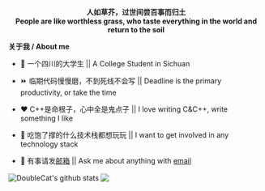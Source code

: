 <center><b>人如草芥，过世间尝百事而归土</b></center>

<center><b>People are like worthless grass, who taste everything in the world and return to the soil</b></center>

**关于我 / About me**

- 🏫 一个四川的大学生  ||  A College Student in Sichuan

- ⏩ 临期代码慢慢磨，不到死线不会写  ||  Deadline is the primary productivity, or take the time

- ❤️ C++是命根子，心中全是鬼点子  ||  I love writing C&C++, write something I like

- 🍭 吃饱了撑的什么技术栈都想玩玩  ||  I want to get involved in any technology stack

- 💬 有事请发[邮箱](mailto:zerozedwm@gmail.com)  ||  Ask me about anything with [email](mailto:zerozedwm@gmail.com)

<img align="center" src="https://github-readme-stats.vercel.app/api?username=DoubleBobCat&show_icons=true&include_all_commits=true&theme=buefy&hide_border=true" alt="DoubleCat's github stats" /> <img align="center" src="https://github-readme-stats.vercel.app/api/top-langs/?username=DoubleBobCat&layout=compact&theme=buefy&hide_border=true" />
